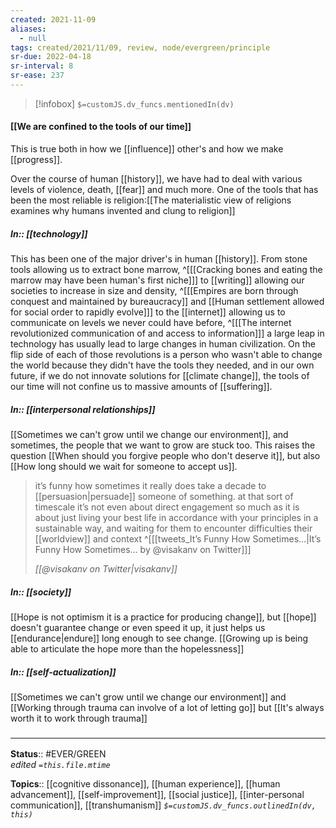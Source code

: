 ```yaml
---
created: 2021-11-09 
aliases:
  - null
tags: created/2021/11/09, review, node/evergreen/principle
sr-due: 2022-04-18
sr-interval: 8
sr-ease: 237
---
```

> [!infobox]
`$=customJS.dv_funcs.mentionedIn(dv)`

#### [[We are confined to the tools of our time]] 

This is true both in how we [[influence]] other's and how we make [[progress]].

Over the course of human [[history]], we have had to deal with various levels of violence, death, [[fear]] and much more.
One of the tools that has been the most reliable is religion:[[The materialistic view of religions examines why humans invented and clung to religion]]

##### In:: [[technology]]

This has been one of the major driver's in human [[history]].
From stone tools allowing us to extract bone marrow,
^[[[Cracking bones and eating the marrow may have been human's first niche]]]
to [[writing]] allowing our societies to increase in size and density,
^[[[Empires are born through conquest and maintained by bureaucracy]] and [[Human settlement allowed for social order to rapidly evolve]]]
to the [[internet]] allowing us to communicate on levels we never could have before,
^[[[The internet revolutionized communication of and access to information]]]
a large leap in technology has usually lead to large changes in human civilization.
On the flip side of each of those revolutions is a person who wasn't able to change the world because they didn't have the tools they needed,
and in our own future,
if we do not innovate solutions for [[climate change]],
the tools of our time will not confine us to massive amounts of [[suffering]].

##### In:: [[interpersonal relationships]]

[[Sometimes we can't grow until we change our environment]], and sometimes, the people that we want to grow are stuck too. 
This raises the question [[When should you forgive people who don't deserve it]],
but also [[How long should we wait for someone to accept us]].

> it’s funny how sometimes it really does take a decade to [[persuasion|persuade]] someone of something. 
> at that sort of timescale it’s not even about direct engagement so much as it is about just living your best life in accordance with your principles in a sustainable way, and waiting for them to encounter difficulties their [[worldview]] and context 
^[[[tweets_It’s Funny How Sometimes...|It’s Funny How Sometimes... by @visakanv on Twitter]]]
>
> <cite>[[@visakanv on Twitter|visakanv]]</cite>

##### In:: [[society]]

[[Hope is not optimism it is a practice for producing change]],
but [[hope]] doesn't guarantee change or even speed it up, 
it just helps us [[endurance|endure]] long enough to see change.
[[Growing up is being able to articulate the hope more than the hopelessness]]

##### In:: [[self-actualization]]

[[Sometimes we can't grow until we change our environment]] 
and 
[[Working through trauma can involve of a lot of letting go]]
but
[[It's always worth it to work through trauma]]

### <hr class="footnote"/>

**Status**:: #EVER/GREEN  
*edited `=this.file.mtime`*

**Topics**:: [[cognitive dissonance]], [[human experience]], [[human advancement]], [[self-improvement]], [[social justice]], [[inter-personal communication]], [[transhumanism]]
*`$=customJS.dv_funcs.outlinedIn(dv, this)`*
